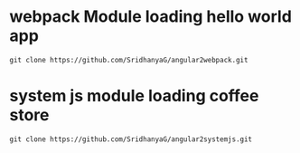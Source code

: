 # webpack Module loading hello world app

`git clone https://github.com/SridhanyaG/angular2webpack.git`

# system js module loading coffee store

`git clone https://github.com/SridhanyaG/angular2systemjs.git`

